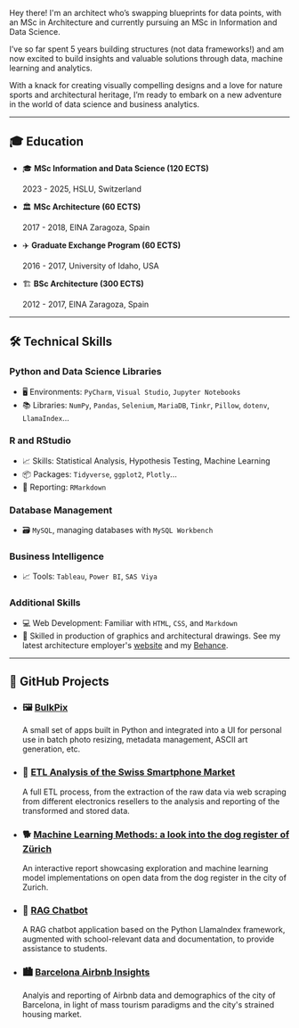 Hey there! I'm an architect who’s swapping blueprints for data points, with an MSc in Architecture and currently pursuing an MSc in Information and Data Science.

I’ve so far spent 5 years building structures (not data frameworks!) and am now excited to build insights and valuable solutions through data, machine learning and analytics. 

With a knack for creating visually compelling designs and a love for nature sports and architectural heritage, I’m ready to embark on a new adventure in the world of data science and business analytics.

---

## 🎓 Education

- 🎓 **MSc Information and Data Science (120 ECTS)**
  
  2023 - 2025, HSLU, Switzerland

- 🏛️ **MSc Architecture (60 ECTS)**
  
  2017 - 2018, EINA Zaragoza, Spain

- ✈️ **Graduate Exchange Program (60 ECTS)**
  
  2016 - 2017, University of Idaho, USA

- 🏗️ **BSc Architecture (300 ECTS)**
  
  2012 - 2017, EINA Zaragoza, Spain

---

## 🛠️ Technical Skills

### Python and Data Science Libraries
- 🖥️ Environments: `PyCharm`, `Visual Studio`, `Jupyter Notebooks`
- 📚 Libraries: `NumPy`, `Pandas`, `Selenium`, `MariaDB`, `Tinkr`, `Pillow`, `dotenv`, `LlamaIndex`...

### R and RStudio
- 📈 Skills: Statistical Analysis, Hypothesis Testing, Machine Learning
- 📦 Packages: `Tidyverse`, `ggplot2`, `Plotly`...
- 📝 Reporting: `RMarkdown`

### Database Management
- 🗃️ `MySQL`, managing databases with `MySQL Workbench`

### Business Intelligence
- 📈 Tools: `Tableau`, `Power BI`, `SAS Viya`

### Additional Skills
- 💻 Web Development: Familiar with `HTML`, `CSS`, and `Markdown`
- 🎨 Skilled in production of graphics and architectural drawings. See my latest architecture employer's [website](https://www.scopearch.ch/) and my [Behance](https://www.behance.net/leinadher).
      
---

## 🚀 GitHub Projects

- ### 🖼️ [BulkPix](https://github.com/leinadher/BulkPix)
  A small set of apps built in Python and integrated into a UI for personal use in batch photo resizing, metadata management, ASCII art generation, etc.

- ### 📱 [ETL Analysis of the Swiss Smartphone Market](https://github.com/leinadher/CIP02.F24_Project)
  A full ETL process, from the extraction of the raw data via web scraping from different electronics resellers to the analysis and reporting of the transformed and stored data. 
  
- ### 🐕 [Machine Learning Methods: a look into the dog register of Zürich](https://leinadher.shinyapps.io/ml1_final_dogs/)
  An interactive report showcasing exploration and machine learning model implementations on open data from the dog register in the city of Zurich.

- ### 🤖 [RAG Chatbot](https://github.com/leinadher/GEN02.F24_Project)
  A RAG chatbot application based on the Python LlamaIndex framework, augmented with school-relevant data and documentation, to provide assistance to students.
  
- ### 🏙️ [Barcelona Airbnb Insights](https://github.com/leinadher/RB01_AirBnB_TwoCities)
  Analyis and reporting of Airbnb data and demographics of the city of Barcelona, in light of mass tourism paradigms and the city's strained housing market.
